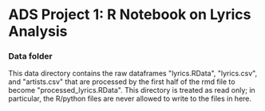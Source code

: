 # ADS Project 1: R Notebook on Lyrics Analysis
### Data folder

This data directory contains the raw dataframes "lyrics.RData", "lyrics.csv", and "artists.csv" that are processed by the first half of the rmd file to become "processed_lyrics.RData". This directory is treated as read only; in particular, the R/python files are never allowed to write to the files in here.